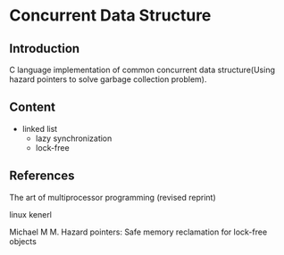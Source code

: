 # Concurrent Data Structure

## Introduction

C language implementation of common concurrent data structure(Using hazard pointers to solve garbage collection problem).

## Content

* linked list
  * lazy synchronization
  * lock-free
  
## References

The art of multiprocessor programming (revised reprint)

linux kenerl 

Michael M M. Hazard pointers: Safe memory reclamation for lock-free objects
